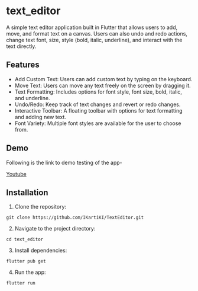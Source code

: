 # text_editor

A simple text editor application built in Flutter that allows users to add, move, and format text on a canvas. Users can also undo and redo actions, change text font, size, style (bold, italic, underline), and interact with the text directly.

## Features
  - Add Custom Text: Users can add custom text by typing on the keyboard.
  - Move Text: Users can move any text freely on the screen by dragging it.
  - Text Formatting: Includes options for font style, font size, bold, italic, and underline.
  - Undo/Redo: Keep track of text changes and revert or redo changes.
  - Interactive Toolbar: A floating toolbar with options for text formatting and adding new text.
  - Font Variety: Multiple font styles are available for the user to choose from.

## Demo
Following is the link to demo testing of the app-

[Youtube](https://youtube.com/shorts/bu9Te8Z_1pg?feature=share)
## Installation
1. Clone the repository:

```
git clone https://github.com/IKartiKI/TextEditor.git
```

2. Navigate to the project directory:

```
cd text_editor
```

3. Install dependencies:
```
flutter pub get
```

4. Run the app:
```
flutter run
```
